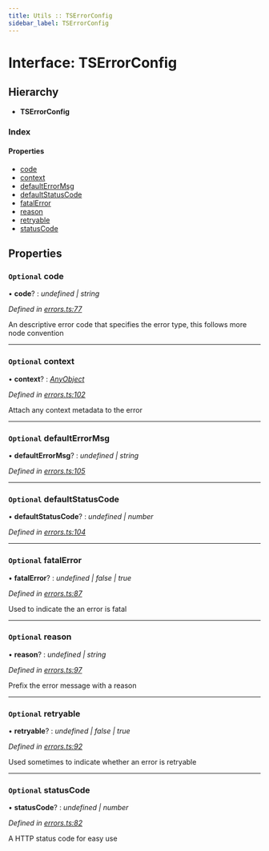 ```yaml
---
title: Utils :: TSErrorConfig
sidebar_label: TSErrorConfig
---
```


# Interface: TSErrorConfig

## Hierarchy

* **TSErrorConfig**

### Index

#### Properties

* [code](tserrorconfig.md#optional-code)
* [context](tserrorconfig.md#optional-context)
* [defaultErrorMsg](tserrorconfig.md#optional-defaulterrormsg)
* [defaultStatusCode](tserrorconfig.md#optional-defaultstatuscode)
* [fatalError](tserrorconfig.md#optional-fatalerror)
* [reason](tserrorconfig.md#optional-reason)
* [retryable](tserrorconfig.md#optional-retryable)
* [statusCode](tserrorconfig.md#optional-statuscode)

## Properties

### `Optional` code

• **code**? : *undefined | string*

*Defined in [errors.ts:77](https://github.com/terascope/teraslice/blob/e7b0edd3/packages/utils/src/errors.ts#L77)*

An descriptive error code that specifies the error type, this follows more
node convention

___

### `Optional` context

• **context**? : *[AnyObject](anyobject.md)*

*Defined in [errors.ts:102](https://github.com/terascope/teraslice/blob/e7b0edd3/packages/utils/src/errors.ts#L102)*

Attach any context metadata to the error

___

### `Optional` defaultErrorMsg

• **defaultErrorMsg**? : *undefined | string*

*Defined in [errors.ts:105](https://github.com/terascope/teraslice/blob/e7b0edd3/packages/utils/src/errors.ts#L105)*

___

### `Optional` defaultStatusCode

• **defaultStatusCode**? : *undefined | number*

*Defined in [errors.ts:104](https://github.com/terascope/teraslice/blob/e7b0edd3/packages/utils/src/errors.ts#L104)*

___

### `Optional` fatalError

• **fatalError**? : *undefined | false | true*

*Defined in [errors.ts:87](https://github.com/terascope/teraslice/blob/e7b0edd3/packages/utils/src/errors.ts#L87)*

Used to indicate the an error is fatal

___

### `Optional` reason

• **reason**? : *undefined | string*

*Defined in [errors.ts:97](https://github.com/terascope/teraslice/blob/e7b0edd3/packages/utils/src/errors.ts#L97)*

Prefix the error message with a reason

___

### `Optional` retryable

• **retryable**? : *undefined | false | true*

*Defined in [errors.ts:92](https://github.com/terascope/teraslice/blob/e7b0edd3/packages/utils/src/errors.ts#L92)*

Used sometimes to indicate whether an error is retryable

___

### `Optional` statusCode

• **statusCode**? : *undefined | number*

*Defined in [errors.ts:82](https://github.com/terascope/teraslice/blob/e7b0edd3/packages/utils/src/errors.ts#L82)*

A HTTP status code for easy use
